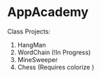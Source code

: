 AppAcademy
==========

Class Projects:
1. HangMan
2. WordChain (!In Progress)
3. MineSweeper
4. Chess (Requires colorize <gem install colorize>)
